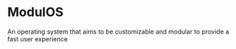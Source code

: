 # ModulOS
An operating system that aims to be customizable and modular to provide a fast user experience
